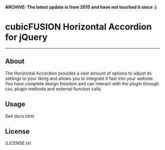 
**ARCHIVE: The latest update is from 2015 and have not touched it since :)**

cubicFUSION Horizontal Accordion for jQuery
=====================================
---- 
About
---- 

The Horizontal Accordion provides a vast amount of options to adjust its settings to your liking and allows you to integrate it fast into your website. You have complete design freedom and can interact with the plugin through css, plugin methods and external function calls.

Usage
---- 

See docs.html


License
---- 

/LICENSE.txt  

